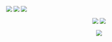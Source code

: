 <div> 
  <a href = "mailto:rafael.spteo@gmail.com"><img src="https://img.shields.io/badge/-Gmail-%23333?style=for-the-badge&logo=gmail&logoColor=white" target="_blank"></a>
  <a href="https://www.linkedin.com/in/teodororafaelamaral/" target="_blank"><img src="https://img.shields.io/badge/-LinkedIn-%230077B5?style=for-the-badge&logo=linkedin&logoColor=white" target="_blank"></a> 
  <a href="https://www.youtube.com/channel/UCOMv4na7YlZ4pI-OAuc8Ikg" target="_blank"><img src="https://img.shields.io/badge/YouTube-FF0000?style=for-the-badge&logo=youtube&logoColor=white" target="_blank"></a>
</div>



<p align="center">
  <picture>
    <source
      srcset="https://github-readme-stats.vercel.app/api?username=TeodoroRafael&show_icons=true&theme=dark&line_height=20&card_width=440&count_private=true&custom_title=Rafael's+GitHub+Stats"
      media="(prefers-color-scheme: dark)"
    />
    <img src="https://github-readme-stats.vercel.app/api?username=anuraghazra&show_icons=true" />
  </picture>
  <picture>
    <source 
      srcset="https://github-readme-stats.vercel.app/api/top-langs/?username=TeodoroRafael&layout=compact&theme=dark&card_width=350"
      media="(prefers-color-scheme: dark)"
    />
    <img src="https://github-readme-stats.vercel.app/api/top-langs/?username=TeodoroRafael&layout=compact" />
  </picture>
</p>




<p align="center">
  <a href="https://skillicons.dev">
    <img src="https://skillicons.dev/icons?i=py,pytorch,django,r,mysql,github,aws" />
  </a>
</p>
